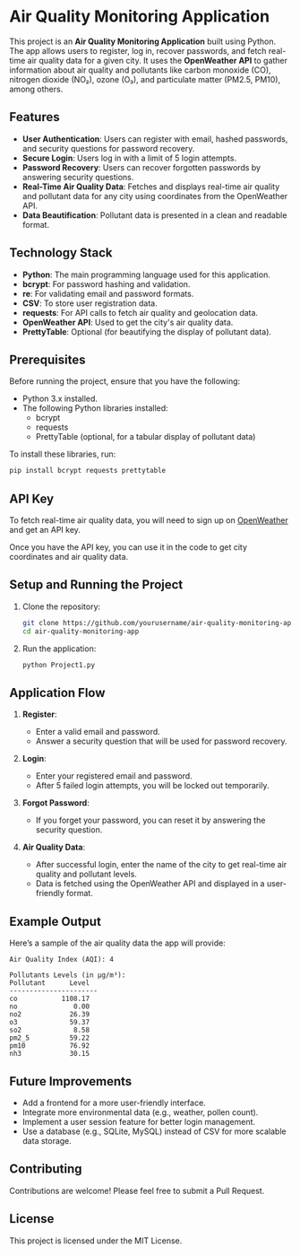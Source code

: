 
# Air Quality Monitoring Application

This project is an **Air Quality Monitoring Application** built using Python. The app allows users to register, log in, recover passwords, and fetch real-time air quality data for a given city. It uses the **OpenWeather API** to gather information about air quality and pollutants like carbon monoxide (CO), nitrogen dioxide (NO₂), ozone (O₃), and particulate matter (PM2.5, PM10), among others.

## Features

- **User Authentication**: Users can register with email, hashed passwords, and security questions for password recovery.
- **Secure Login**: Users log in with a limit of 5 login attempts.
- **Password Recovery**: Users can recover forgotten passwords by answering security questions.
- **Real-Time Air Quality Data**: Fetches and displays real-time air quality and pollutant data for any city using coordinates from the OpenWeather API.
- **Data Beautification**: Pollutant data is presented in a clean and readable format.

## Technology Stack

- **Python**: The main programming language used for this application.
- **bcrypt**: For password hashing and validation.
- **re**: For validating email and password formats.
- **CSV**: To store user registration data.
- **requests**: For API calls to fetch air quality and geolocation data.
- **OpenWeather API**: Used to get the city's air quality data.
- **PrettyTable**: Optional (for beautifying the display of pollutant data).

## Prerequisites

Before running the project, ensure that you have the following:

- Python 3.x installed.
- The following Python libraries installed:
  - bcrypt
  - requests
  - PrettyTable (optional, for a tabular display of pollutant data)

To install these libraries, run:
```bash
pip install bcrypt requests prettytable
```

## API Key

To fetch real-time air quality data, you will need to sign up on [OpenWeather](https://home.openweathermap.org/users/sign_up) and get an API key.

Once you have the API key, you can use it in the code to get city coordinates and air quality data.

## Setup and Running the Project

1. Clone the repository:
   ```bash
   git clone https://github.com/yourusername/air-quality-monitoring-app.git
   cd air-quality-monitoring-app
   ```
   
2. Run the application:
   ```bash
   python Project1.py
   ```

## Application Flow

1. **Register**: 
   - Enter a valid email and password.
   - Answer a security question that will be used for password recovery.
   
2. **Login**: 
   - Enter your registered email and password.
   - After 5 failed login attempts, you will be locked out temporarily.

3. **Forgot Password**: 
   - If you forget your password, you can reset it by answering the security question.

4. **Air Quality Data**:
   - After successful login, enter the name of the city to get real-time air quality and pollutant levels.
   - Data is fetched using the OpenWeather API and displayed in a user-friendly format.

## Example Output

Here’s a sample of the air quality data the app will provide:

```
Air Quality Index (AQI): 4

Pollutants Levels (in µg/m³):
Pollutant      Level
----------------------
co           1108.17
no              0.00
no2            26.39
o3             59.37
so2             8.58
pm2_5          59.22
pm10           76.92
nh3            30.15
```

## Future Improvements

- Add a frontend for a more user-friendly interface.
- Integrate more environmental data (e.g., weather, pollen count).
- Implement a user session feature for better login management.
- Use a database (e.g., SQLite, MySQL) instead of CSV for more scalable data storage.

## Contributing

Contributions are welcome! Please feel free to submit a Pull Request.

## License

This project is licensed under the MIT License.


